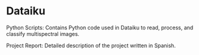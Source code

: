 # Dataiku
Python Scripts: Contains Python code used in Dataiku to read, process, and classify multispectral images.

Project Report: Detailed description of the project written in Spanish.
